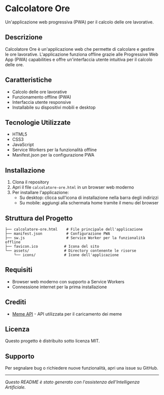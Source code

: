 # Calcolatore Ore

Un'applicazione web progressiva (PWA) per il calcolo delle ore lavorative.

## Descrizione

Calcolatore Ore è un'applicazione web che permette di calcolare e gestire le ore lavorative. L'applicazione funziona offline grazie alle Progressive Web App (PWA) capabilities e offre un'interfaccia utente intuitiva per il calcolo delle ore.

## Caratteristiche

- Calcolo delle ore lavorative
- Funzionamento offline (PWA)
- Interfaccia utente responsive
- Installabile su dispositivi mobili e desktop

## Tecnologie Utilizzate

- HTML5
- CSS3
- JavaScript
- Service Workers per la funzionalità offline
- Manifest.json per la configurazione PWA

## Installazione

1. Clona il repository
2. Apri il file `calcolatore-ore.html` in un browser web moderno
3. Per installare l'applicazione:
   - Su desktop: clicca sull'icona di installazione nella barra degli indirizzi
   - Su mobile: aggiungi alla schermata home tramite il menu del browser

## Struttura del Progetto

```
├── calcolatore-ore.html    # File principale dell'applicazione
├── manifest.json           # Configurazione PWA
├── sw.js                   # Service Worker per la funzionalità offline
├── favicon.ico            # Icona del sito
└── assets/                # Directory contenente le risorse
    └── icons/             # Icone dell'applicazione
```

## Requisiti

- Browser web moderno con supporto a Service Workers
- Connessione internet per la prima installazione

## Crediti

- [Meme API](https://github.com/D3vd/Meme_Api) - API utilizzata per il caricamento dei meme

## Licenza

Questo progetto è distribuito sotto licenza MIT.

## Supporto

Per segnalare bug o richiedere nuove funzionalità, apri una issue su GitHub.

---

*Questo README è stato generato con l'assistenza dell'Intelligenza Artificiale.* 